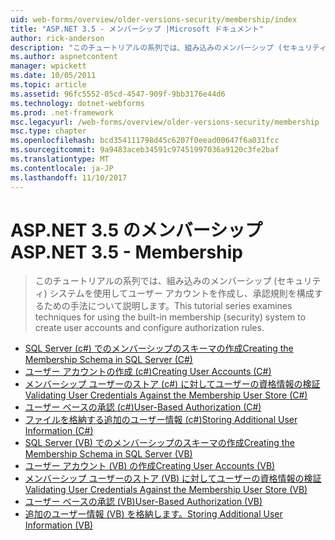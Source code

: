 ```yaml
---
uid: web-forms/overview/older-versions-security/membership/index
title: "ASP.NET 3.5 - メンバーシップ |Microsoft ドキュメント"
author: rick-anderson
description: "このチュートリアルの系列では、組み込みのメンバーシップ (セキュリティ) システムを使用してユーザー アカウントを作成し、承認規則を構成するための手法について説明します。"
ms.author: aspnetcontent
manager: wpickett
ms.date: 10/05/2011
ms.topic: article
ms.assetid: 96fc5552-05cd-4547-909f-9bb3176e44d6
ms.technology: dotnet-webforms
ms.prod: .net-framework
msc.legacyurl: /web-forms/overview/older-versions-security/membership
msc.type: chapter
ms.openlocfilehash: bcd354111798d45c6207f0eead00647f6a031fcc
ms.sourcegitcommit: 9a9483aceb34591c97451997036a9120c3fe2baf
ms.translationtype: MT
ms.contentlocale: ja-JP
ms.lasthandoff: 11/10/2017
---
```

<a name="aspnet-35---membership"></a><span data-ttu-id="f6144-103">ASP.NET 3.5 のメンバーシップ</span><span class="sxs-lookup"><span data-stu-id="f6144-103">ASP.NET 3.5 - Membership</span></span>
====================
> <span data-ttu-id="f6144-104">このチュートリアルの系列では、組み込みのメンバーシップ (セキュリティ) システムを使用してユーザー アカウントを作成し、承認規則を構成するための手法について説明します。</span><span class="sxs-lookup"><span data-stu-id="f6144-104">This tutorial series examines techniques for using the built-in membership (security) system to create user accounts and configure authorization rules.</span></span>


- [<span data-ttu-id="f6144-105">SQL Server (c#) でのメンバーシップのスキーマの作成</span><span class="sxs-lookup"><span data-stu-id="f6144-105">Creating the Membership Schema in SQL Server (C#)</span></span>](creating-the-membership-schema-in-sql-server-cs.md)
- [<span data-ttu-id="f6144-106">ユーザー アカウントの作成 (c#)</span><span class="sxs-lookup"><span data-stu-id="f6144-106">Creating User Accounts (C#)</span></span>](creating-user-accounts-cs.md)
- [<span data-ttu-id="f6144-107">メンバーシップ ユーザーのストア (c#) に対してユーザーの資格情報の検証</span><span class="sxs-lookup"><span data-stu-id="f6144-107">Validating User Credentials Against the Membership User Store (C#)</span></span>](validating-user-credentials-against-the-membership-user-store-cs.md)
- [<span data-ttu-id="f6144-108">ユーザー ベースの承認 (c#)</span><span class="sxs-lookup"><span data-stu-id="f6144-108">User-Based Authorization (C#)</span></span>](user-based-authorization-cs.md)
- [<span data-ttu-id="f6144-109">ファイルを格納する追加のユーザー情報 (c#)</span><span class="sxs-lookup"><span data-stu-id="f6144-109">Storing Additional User Information (C#)</span></span>](storing-additional-user-information-cs.md)
- [<span data-ttu-id="f6144-110">SQL Server (VB) でのメンバーシップのスキーマの作成</span><span class="sxs-lookup"><span data-stu-id="f6144-110">Creating the Membership Schema in SQL Server (VB)</span></span>](creating-the-membership-schema-in-sql-server-vb.md)
- [<span data-ttu-id="f6144-111">ユーザー アカウント (VB) の作成</span><span class="sxs-lookup"><span data-stu-id="f6144-111">Creating User Accounts (VB)</span></span>](creating-user-accounts-vb.md)
- [<span data-ttu-id="f6144-112">メンバーシップ ユーザーのストア (VB) に対してユーザーの資格情報の検証</span><span class="sxs-lookup"><span data-stu-id="f6144-112">Validating User Credentials Against the Membership User Store (VB)</span></span>](validating-user-credentials-against-the-membership-user-store-vb.md)
- [<span data-ttu-id="f6144-113">ユーザー ベースの承認 (VB)</span><span class="sxs-lookup"><span data-stu-id="f6144-113">User-Based Authorization (VB)</span></span>](user-based-authorization-vb.md)
- [<span data-ttu-id="f6144-114">追加のユーザー情報 (VB) を格納します。</span><span class="sxs-lookup"><span data-stu-id="f6144-114">Storing Additional User Information (VB)</span></span>](storing-additional-user-information-vb.md)
